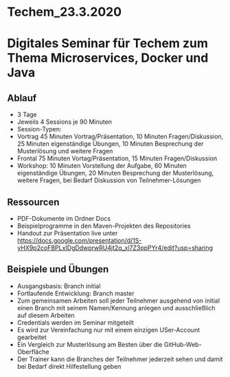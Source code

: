 # Techem_23.3.2020


# Digitales Seminar für Techem zum Thema Microservices, Docker und Java

## Ablauf

* 3 Tage
* Jeweils 4 Sessions je 90 Minuten
* Session-Typen: 
 * Vortrag 45 Minuten Vortrag/Präsentation, 10 Minuten Fragen/Diskussion, 25 Minuten eigenständige Übungen, 10 Minuten Besprechung der Musterlösung und weitere Fragen
 * Frontal 75 Minuten Vortag/Präsentation, 15 Minuten Fragen/Diskussion
 * Workshop: 10 Minuten Vorstellung der Aufgabe, 60 Minuten eigenständige Übungen, 20 Minuten Besprechung der Musterlösung, weitere Fragen, bei Bedarf Diskussion von Teilnehmer-Lösungen


## Ressourcen

* PDF-Dokumente im Ordner Docs
* Beispielprogramme in den Maven-Projekten des Repositories
* Handout zur Präsentation live unter https://docs.google.com/presentation/d/1S-yHX9p2coFBPLxIDgDdwprwRU4jt2q_xl7Z3ppPYr4/edit?usp=sharing

## Beispiele und Übungen

* Ausgangsbasis: Branch initial
* Fortlaufende Entwicklung: Branch master
* Zum gemeinsamen Arbeiten soll jeder Teilnehmer ausgehend von initial einen Branch mit seinem Namen/Kennung anlegen und ausschließlich auf diesem Arbeiten
 * Credentials werden im Seminar mitgeteilt
 * Es wird zur Vereinfachung nur mit einem einzigen USer-Account gearbeitet
* Ein Vergleich zur Musterlösung am Besten über die GitHub-Web-Oberfläche
* Der Trainer kann die Branches der Teilnehmer jederzeit sehen und damit bei Bedarf direkt Hilfestellung geben

